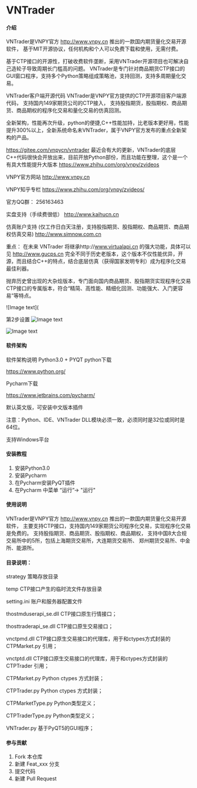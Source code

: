 # VNTrader

#### 介绍
VNTrader是VNPY官方 http://www.vnpy.cn 推出的一款国内期货量化交易开源软件，
基于MIT开源协议，任何机构和个人可以免费下载和使用，无需付费。

基于CTP接口的开源性，打破收费软件垄断，采用VNTrader开源项目也可解决自己造轮子导致周期长门槛高的问题。
VNTrader是专门针对商品期货CTP接口的GUI窗口程序，支持多个Python策略组成策略池，支持回测，支持多周期量化交易。

VNTrader客户端开源代码 VNTrader是VNPY官方提供的CTP开源项目客户端源代码，
支持国内149家期货公司的CTP接入，
支持股指期货，股指期权、商品期货、商品期权的程序化交易和量化交易的仿真回测。

全新架构，性能再次升级，python的便捷,C++性能加持，比老版本更好用，性能提升300%以上，全新系统命名未VNTrader，属于VNPY官方发布的重点全新架构的产品。


https://gitee.com/vnpycn/vntrader
最近会有大的更新，VNTrader的底层C++代码很快会开放出来，目前开放Python部份，而且功能在整理，这个是一个有具大性能提升大版本
https://www.zhihu.com/org/vnpy/zvideos

VNPY官方网站 http://www.vnpy.cn 

VNPY知乎专栏 https://www.zhihu.com/org/vnpy/zvideos/

官方QQ群： 256163463

实盘支持（手续费很低）
http://www.kaihucn.cn

仿真账户支持 (仅工作日白天注册，支持股指期货、股指期权、商品期货、商品期权仿真交易)
http://www.simnow.com.cn

重点：
在未来 VNTrader 将继承http://www.virtualapi.cn 的强大功能，具体可以见 http://www.gucps.cn
完全不同于历史老版本，这个版本不仅性能优异，开源，而且结合C++的特点，结合底层仿真（获得国家发明专利）成为程序化交易最佳利器。

抛弃历史曾出现的大杂烩版本，专门面向国内商品期货、股指期货实现程序化交易CTP接口的专属版本，符合“精简、高性能、精细化回测、功能强大、入门更容易”等特点。

![Image text]( 


第2步设置
![Image text]()

![Image text]()
#### 软件架构
软件架构说明
Python3.0 + PYQT
python下载

https://www.python.org/

Pycharm下载

https://www.jetbrains.com/pycharm/

默认英文版，可安装中文版本插件

注意：Python、IDE、VNTrader DLL模块必须一致，必须同时是32位或同时是64位。

支持Windows平台

#### 安装教程

1.  安装Python3.0
2.  安装Pycharm
3.  在Pycharm安装PyQT插件
4.  在Pycharm 中菜单 “运行”-> "运行"

#### 使用说明

VNTrader是VNPY官方 http://www.vnpy.cn 推出的一款国内期货量化交易开源软件，
主要支持CTP接口，支持国内149家期货公司程序化交易，实现程序化交易是免费的。
支持股指期货、商品期货、股指期权、商品期权，
支持中国8大合规交易所中的5所，包括上海期货交易所，大连期货交易所、
郑州期货交易所、中金所、能源所。

#### 目录说明：

strategy  策略存放目录

temp CTP接口产生的临时流文件存放目录

setting.ini 账户和服务器配置文件

thostmduserapi_se.dll  CTP接口原生行情接口；

thosttraderapi_se.dll    CTP接口原生交易接口；

vnctpmd.dll  CTP接口原生交易接口的代理库，用于和ctypes方式封装的CTPMarket.py 引用；

vnctptd.dll    CTP接口原生交易接口的代理库，用于和ctypes方式封装的CTPTrader 引用；

CTPMarket.py           Python ctypes 方式封装；

CTPTrader.py            Python ctypes 方式封装；

CTPMarketType.py    Python类型定义；

CTPTraderType.py     Python类型定义；

VNTrader.py  基于PyQT5的GUI程序；

#### 参与贡献

1.  Fork 本仓库
2.  新建 Feat_xxx 分支
3.  提交代码
4.  新建 Pull Request


